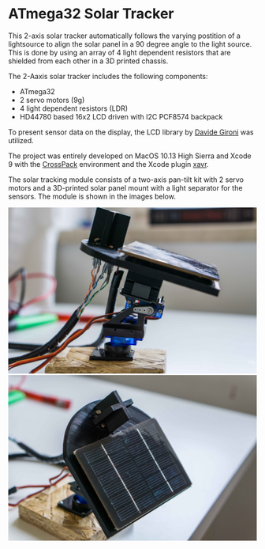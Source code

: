 # ATmega32 Solar Tracker

This 2-axis solar tracker automatically follows the varying postition of a lightsource to align the solar panel in a 90 degree angle to the light source. This is done by using an array of 4 light dependent resistors that are shielded from each other in a 3D printed chassis. 

The 2-Aaxis solar tracker includes the following components:
* ATmega32
* 2 servo motors (9g)
* 4 light dependent resistors (LDR)
* HD44780 based 16x2 LCD driven with I2C PCF8574 backpack

To present sensor data on the display, the LCD library by [Davide Gironi](http://davidegironi.blogspot.com/2013/06/an-avr-atmega-library-for-hd44780-based.html#.Wy-JMS3qigQ) was utilized.

The project was entirely developed on MacOS 10.13 High Sierra and Xcode 9 with the [CrossPack](https://www.obdev.at/products/crosspack/index.html) environment and the Xcode plugin [xavr](https://github.com/jawher/xavr).

The solar tracking module consists of a two-axis pan-tilt kit with 2 servo motors and a 3D-printed solar panel mount with a light separator for the sensors. The module is shown in the images below.

![Solar Module Side View](/img/Panel_sideview.jpg)
![Solar Module Top View](/img/panel_topview.jpg)
